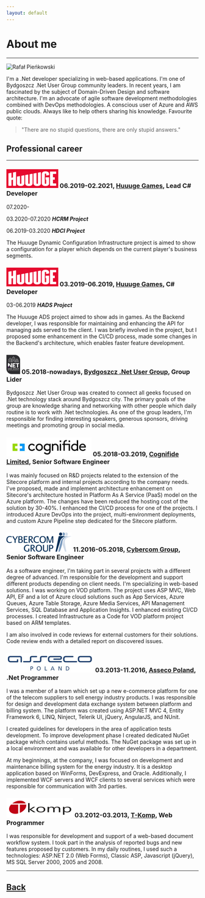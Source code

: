 ```yaml
---
layout: default
---
```


# About me 
___

<img src="https://www.rafalpienkowski.pl/content/images/me.jpg" alt="Rafał Pieńkowski" heigh=50%>

I'm a .Net developer specializing in web-based applications. I'm one of Bydgoszcz .Net User Group community leaders. In recent years, I am fascinated by the subject of Domain-Driven Design and software architecture. I'm an advocate of agile software development methodologies combined with DevOps methodologies. A conscious user of Azure and AWS public clouds. Always like to help others sharing his knowledge. Favourite quote:
> "There are no stupid questions, there are only stupid answers."

## Professional career
___

### ![Huuuge Games logo](/content/images/huuuge-logo.png) 06.2019-02.2021, [Huuuge Games](http://www.huuugegames.com/), Lead C# Developer

07.2020-

03.2020-07.2020 ***HCRM Project***

06.2019-03.2020 ***HDCI Project***

The Huuuge Dynamic Configuration Infrastructure project is aimed to show a configuration for a player which depends on the current player's business segments.

### ![Huuuge Games logo](/content/images/huuuge-logo.png) 03.2019-06.2019, [Huuuge Games](http://www.huuugegames.com/), C# Developer

03-06.2019 ***HADS Project***

The Huuuge ADS project aimed to show ads in games. As the Backend developer, I was responsible for maintaining and enhancing the API for managing ads served to the client. I was briefly involved in the project, but I proposed some enhancement in the CI/CD process, made some changes in the Backend's architecture, which enables faster feature development.

### ![Bydgoszcz .Net User Group](/content/images/bug_net.png) 05.2018-nowadays, [Bydgoszcz .Net User Group](https://www.facebook.com/Bydgoszcz-Net-User-Group-1008732075973110/), Group Lider
Bydgoszcz .Net User Group was created to connect all geeks focused on .Net technology stack around Bydgoszcz city. The primary goals of the group are knowledge sharing and networking with other people which daily routine is to work with .Net technologies.
As one of the group leaders, I'm responsible for finding interesting speakers, generous sponsors, driving meetings and promoting group in social media.

### ![Cognifide](/content/images/cognifide.png) 05.2018-03.2019, [Cognifide Limited](https://www.cognifide.com/), Senior Software Engineer
I was mainly focused on R&D projects related to the extension of the Sitecore platform and internal projects according to the company needs.
I've proposed, made and implement architecture enhancement on Sitecore's architecture hosted in Platform As A Service (PaaS) model on the Azure platform. The changes have been reduced the hosting cost of the solution by 30-40%.
I enhanced the CI/CD process for one of the projects. I introduced Azure DevOps into the project, multi-environment deployments, and custom Azure Pipeline step dedicated for the Sitecore platform.

### ![Cybercom](/content/images/cybercom.png) 11.2016-05.2018, [Cybercom Group](https://www.cybercom.com/), Senior Software Engineer 
As a software engineer, I'm taking part in several projects with a different degree of advanced. I'm responsible for the development and support different products depending on client needs. I'm specializing in web-based solutions. I was working on VOD platform. The project uses ASP MVC, Web API, EF and a lot of Azure cloud solutions such as App Services, Azure Queues, Azure Table Storage, Azure Media Services, API Management Services, SQL Database and Application Insights. I enhanced existing CI/CD processes. I created Infrastructure as a Code for VOD platform project based on ARM templates.

I am also involved in code reviews for external customers for their solutions. Code review ends with a detailed report on discovered issues.

### ![Asseco Poland](/content/images/asseco.jpg) 03.2013-11.2016, [Asseco Poland](https://pl.asseco.com/en/), .Net Programmer
I was a member of a team which set up a new e-commerce platform for one of the telecom suppliers to sell energy industry products. I was responsible for design and development data exchange system between platform and billing system. The platform was created using ASP.NET MVC 4, Entity Framework 6, LINQ, Ninject, Telerik UI, jQuery, AngularJS, and NUnit.

I created guidelines for developers in the area of application tests development. To improve development phase I created dedicated NuGet package which contains useful methods. The NuGet package was set up in a local environment and was available for other developers in a department.

At my beginnings, at the company, I was focused on development and maintenance billing system for the energy industry. It is a desktop application based on WinForms, DevExpress, and Oracle. Additionally, I implemented WCF servers and WCF clients to several services which were responsible for communication with 3rd parties.

### ![T-Komp](/content/images/tkomp.png) 03.2012-03.2013, [T-Komp](http://www.tkomp.pl/lang-en.html), Web Programmer
I was responsible for development and support of a web-based document workflow system. I took part in the analysis of reported bugs and new features proposed by customers.
In my daily routines, I used such a technologies: ASP.NET 2.0 (Web Forms), Classic ASP, Javascript (jQuery), MS SQL Server 2000, 2005 and 2008.

___

## [Back](/)